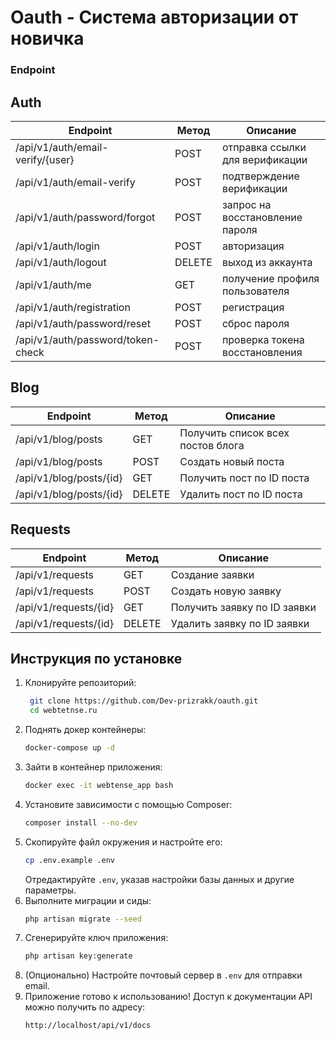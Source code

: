 # Oauth - Система авторизации от новичка

### Endpoint
## Auth
| Endpoint | Метод | Описание |
|----------|--------|------------------------|
| /api/v1/auth/email-verify/{user} | POST | отправка ссылки для верификации |
| /api/v1/auth/email-verify | POST | подтверждение верификации |
| /api/v1/auth/password/forgot | POST | запрос на восстановление пароля |
| /api/v1/auth/login | POST | авторизация |
| /api/v1/auth/logout | DELETE | выход из аккаунта |
| /api/v1/auth/me | GET | получение профиля пользователя |
| /api/v1/auth/registration | POST | регистрация |
| /api/v1/auth/password/reset | POST | сброс пароля |
| /api/v1/auth/password/token-check | POST | проверка токена восстановления |

## Blog
| Endpoint | Метод | Описание |
|----------|-------|----------|
| /api/v1/blog/posts | GET | Получить список всех постов блога |
| /api/v1/blog/posts | POST | Создать новый поста |
| /api/v1/blog/posts/{id} | GET | Получить пост по ID поста |
| /api/v1/blog/posts/{id} | DELETE | Удалить пост по ID поста |
## Requests
| Endpoint | Метод | Описание |
|----------|-------|----------|
| /api/v1/requests | GET | Создание заявки |
| /api/v1/requests | POST | Создать новую заявку |
| /api/v1/requests/{id} | GET | Получить заявку по ID заявки |
| /api/v1/requests/{id} | DELETE | Удалить заявку по ID заявки |

## Инструкция по установке

1. Клонируйте репозиторий:
   ```bash
    git clone https://github.com/Dev-prizrakk/oauth.git
    cd webtetnse.ru
    ```
2. Поднять докер контейнеры:
   ```bash
   docker-compose up -d
   ```
3. Зайти в контейнер приложения:
   ```bash
   docker exec -it webtense_app bash
   ```
4. Установите зависимости с помощью Composer:
   ```bash
   composer install --no-dev
   ```
5. Скопируйте файл окружения и настройте его:
   ```bash
   cp .env.example .env
   ```
   Отредактируйте `.env`, указав настройки базы данных и другие параметры.
6. Выполните миграции и сиды:
   ```bash
   php artisan migrate --seed
   ```
7. Сгенерируйте ключ приложения:
   ```bash
   php artisan key:generate
   ```
8. (Опционально) Настройте почтовый сервер в `.env` для отправки email.
9. Приложение готово к использованию! Доступ к документации API можно получить по адресу:
   ```
   http://localhost/api/v1/docs
   ```

